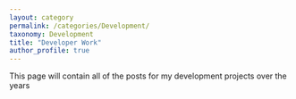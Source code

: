```yaml
---
layout: category
permalink: /categories/Development/
taxonomy: Development
title: "Developer Work"
author_profile: true
---
```


This page will contain all of the posts for my development projects over the years